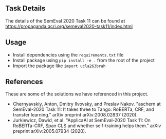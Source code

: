 ## Task Details
The details of the SemEval 2020 Task 11 can be found at https://propaganda.qcri.org/semeval2020-task11/index.html

## Usage
- Install dependencies using the `requirements.txt` file
- Install package using `pip install -e .` from the root of the project
- Import the package like `import ucla263brah`

## References
These are some of the solutions we have referenced in this project.

- Chernyavskiy, Anton, Dmitry Ilvovsky, and Preslav Nakov. "aschern at SemEval-2020 Task 11: It takes three to Tango: RoBERTa, CRF, and transfer learning." arXiv preprint arXiv:2008.02837 (2020).
- Jurkiewicz, Dawid, et al. "ApplicaAI at SemEval-2020 Task 11: On RoBERTa-CRF, Span CLS and whether self-training helps them." arXiv preprint arXiv:2005.07934 (2020).
